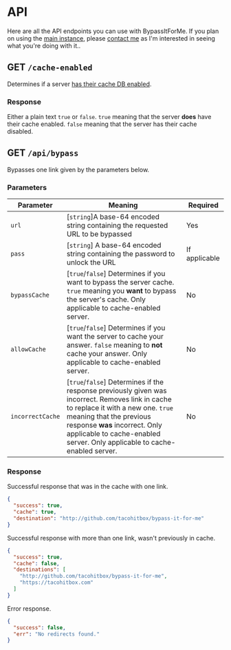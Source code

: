 # API

Here are all the API endpoints you can use with BypassItForMe. If you plan on using the [main instance](https://bifm.tacohitbox.com), please [contact me](https://tacohitbox.com/contact) as I'm interested in seeing what you're doing with it..

## GET ``/cache-enabled``

Determines if a server [has their cache DB enabled](./cache.md).

### Response

Either a plain text ``true`` or ``false``. ``true`` meaning that the server **does** have their cache enabled. ``false`` meaning that the server has their cache disabled.

## GET ``/api/bypass``

Bypasses one link given by the parameters below.

### Parameters

|Parameter|Meaning|Required|
|---|---|---|
|``url``|[``string``]A base-64 encoded string containing the requested URL to be bypassed|Yes
|``pass``|[``string``] A base-64 encoded string containing the password to unlock the URL|If applicable|
|``bypassCache``|[``true``/``false``] Determines if you want to bypass the server cache. ``true`` meaning you **want** to bypass the server's cache. Only applicable to cache-enabled server.|No
|``allowCache``|[``true``/``false``] Determines if you want the server to cache your answer. ``false`` meaning to **not** cache your answer. Only applicable to cache-enabled server.|No
|``incorrectCache``|[``true``/``false``] Determines if the response previously given was incorrect. Removes link in cache to replace it with a new one. ``true`` meaning that the previous response **was** incorrect. Only applicable to cache-enabled server. Only applicable to cache-enabled server.|No

### Response

Successful response that was in the cache with one link.

```json
{
  "success": true,
  "cache": true,
  "destination": "http://github.com/tacohitbox/bypass-it-for-me"
}
```

Successful response with more than one link, wasn't previously in cache.
```json
{
  "success": true,
  "cache": false,
  "destinations": [
    "http://github.com/tacohitbox/bypass-it-for-me",
    "https://tacohitbox.com"
  ]
}
```

Error response.

```json
{
  "success": false,
  "err": "No redirects found."
}
```